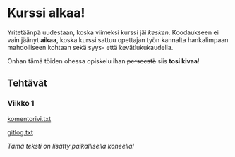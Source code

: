 # Kurssi alkaa!

Yritetäänpä uudestaan, koska viimeksi kurssi jäi *kesken*. Koodaukseen ei vain jäänyt **aikaa**, koska kurssi sattuu opettajan työn kannalta hankalimpaan mahdolliseen kohtaan sekä syys- että kevätlukukaudella.

Onhan tämä töiden ohessa opiskelu ihan ~~perseestä~~ siis **tosi kivaa**!

## Tehtävät

### Viikko 1

[komentorivi.txt](https://github.com/jannelem/ot-harjoitustyo-sl22/blob/master/laskarit/viikko1/komentorivi.txt)

[gitlog.txt](https://github.com/jannelem/ot-harjoitustyo-sl22/blob/master/laskarit/viikko1/gitlog.txt)

*Tämä teksti on lisätty paikallisella koneella!*

